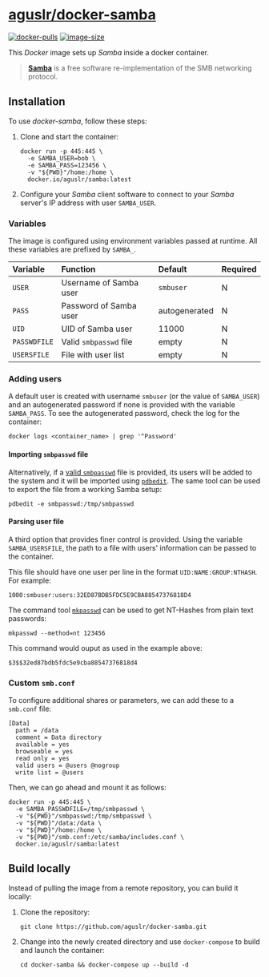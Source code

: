 [aguslr/docker-samba][1]
========================

[![docker-pulls](https://img.shields.io/docker/pulls/aguslr/samba)](https://hub.docker.com/r/aguslr/samba) [![image-size](https://img.shields.io/docker/image-size/aguslr/samba/latest)](https://hub.docker.com/r/aguslr/samba)


This *Docker* image sets up *Samba* inside a docker container.

> **[Samba][2]** is a free software re-implementation of the SMB networking
> protocol.


Installation
------------

To use *docker-samba*, follow these steps:

1. Clone and start the container:

       docker run -p 445:445 \
         -e SAMBA_USER=bob \
         -e SAMBA_PASS=123456 \
         -v "${PWD}"/home:/home \
         docker.io/aguslr/samba:latest

2. Configure your *Samba* client software to connect to your *Samba* server's IP
   address with user `SAMBA_USER`.


### Variables

The image is configured using environment variables passed at runtime. All these
variables are prefixed by `SAMBA_`.

| Variable     | Function               | Default       | Required |
| :----------- | :--------------------- | :------------ | -------- |
| `USER`       | Username of Samba user | `smbuser`     | N        |
| `PASS`       | Password of Samba user | autogenerated | N        |
| `UID`        | UID of Samba user      | 11000         | N        |
| `PASSWDFILE` | Valid `smbpasswd` file | empty         | N        |
| `USERSFILE`  | File with user list    | empty         | N        |


### Adding users

A default user is created with username `smbuser` (or the value of `SAMBA_USER`)
and an autogenerated password if none is provided with the variable
`SAMBA_PASS`. To see the autogenerated password, check the log for the
container:

    docker logs <container_name> | grep '^Password'


#### Importing `smbpasswd` file

Alternatively, if a [valid `smbpasswd`][3] file is provided, its users will be
added to the system and it will be imported using [`pdbedit`][4]. The same tool
can be used to export the file from a working Samba setup:

    pdbedit -e smbpasswd:/tmp/smbpasswd


#### Parsing user file

A third option that provides finer control is provided. Using the variable
`SAMBA_USERSFILE`, the path to a file with users' information can be passed to
the container.

This file should have one user per line in the format `UID:NAME:GROUP:NTHASH`.
For example:

    1000:smbuser:users:32ED87BDB5FDC5E9CBA88547376818D4

The command tool [`mkpasswd`][5] can be used to get NT-Hashes from plain text
passwords:

    mkpasswd --method=nt 123456

This command would ouput as used in the example above:

    $3$$32ed87bdb5fdc5e9cba88547376818d4


### Custom `smb.conf`

To configure additional shares or parameters, we can add these to a `smb.conf`
file:

    [Data]
      path = /data
      comment = Data directory
      available = yes
      browseable = yes
      read only = yes
      valid users = @users @nogroup
      write list = @users

Then, we can go ahead and mount it as follows:

    docker run -p 445:445 \
      -e SAMBA_PASSWDFILE=/tmp/smbpasswd \
      -v "${PWD}"/smbpasswd:/tmp/smbpasswd \
      -v "${PWD}"/data:/data \
      -v "${PWD}"/home:/home \
      -v "${PWD}"/smb.conf:/etc/samba/includes.conf \
      docker.io/aguslr/samba:latest


Build locally
-------------

Instead of pulling the image from a remote repository, you can build it locally:

1. Clone the repository:

       git clone https://github.com/aguslr/docker-samba.git

2. Change into the newly created directory and use `docker-compose` to build and
   launch the container:

       cd docker-samba && docker-compose up --build -d


[1]: https://github.com/aguslr/docker-samba
[2]: https://www.samba.org/
[3]: https://www.samba.org/samba/docs/current/man-html/smbpasswd.5.html
[4]: https://www.samba.org/samba/docs/current/man-html/pdbedit.8.html
[5]: https://www.mkpasswd.net/
